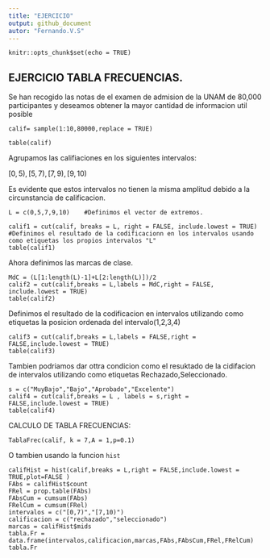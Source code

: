 ```yaml
---
title: "EJERCICIO"
output: github_document
autor: "Fernando.V.S"
---
```


```{r setup, include=FALSE}
knitr::opts_chunk$set(echo = TRUE)
```

## EJERCICIO TABLA FRECUENCIAS.

Se han recogido las notas de el examen de admision de la UNAM de 80,000 participantes y deseamos obtener la mayor cantidad de informacion util posible

```{r}
calif= sample(1:10,80000,replace = TRUE)

table(calif)
```

Agrupamos las califiaciones en los siguientes intervalos:

 $[0,5),[5,7),[7,9),[9,10)$
 
Es evidente que estos intervalos no tienen la misma amplitud debido a la circunstancia de calificacion.

```{r}
L = c(0,5,7,9,10)    #Definimos el vector de extremos.

calif1 = cut(calif, breaks = L, right = FALSE, include.lowest = TRUE) #Definimos el resultado de la codificacionn en los intervalos usando como etiquetas los propios intervalos "L"
table(calif1)
```

Ahora definimos las marcas de clase.

```{r}
MdC = (L[1:length(L)-1]+L[2:length(L)])/2  
calif2 = cut(calif,breaks = L,labels = MdC,right = FALSE, include.lowest = TRUE)
table(calif2)
```
Definimos el resultado de la codificacion en intervalos utilizando como etiquetas la posicion ordenada del intervalo(1,2,3,4)

```{r}
calif3 = cut(calif,breaks = L,labels = FALSE,right = FALSE,include.lowest = TRUE)
table(calif3)
```

Tambien podriamos dar ottra condicion como el resuktado de la cidifacion de intervalos utilizando como etiquetas Rechazado,Seleccionado.

```{r}
s = c("MuyBajo","Bajo","Aprobado","Excelente")
calif4 = cut(calif,breaks = L , labels = s,right = FALSE,include.lowest = TRUE)
table(calif4)
```

CALCULO DE TABLA FRECUENCIAS:

```{r}
TablaFrec(calif, k = 7,A = 1,p=0.1)

```

O tambien usando la funcion `hist`

```{r}
califHist = hist(calif,breaks = L,right = FALSE,include.lowest = TRUE,plot=FALSE )
FAbs = califHist$count
FRel = prop.table(FAbs)
FAbsCum = cumsum(FAbs)
FRelCum = cumsum(FRel)
intervalos = c("[0,7)","[7,10)")
calificacion = c("rechazado","seleccionado")
marcas = califHist$mids
tabla.Fr = data.frame(intervalos,calificacion,marcas,FAbs,FAbsCum,FRel,FRelCum)
tabla.Fr
```

